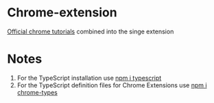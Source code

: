 # Chrome-extension

<a href="https://developer.chrome.com/docs/extensions/get-started#tutorials">Official chrome tutorials</a> combined into the singe extension

# Notes

1. For the TypeScript installation use <a href="https://www.npmjs.com/package/typescript">npm i typescript</a>
2. For the TypeScript definition files for Chrome Extensions use <a href="https://www.npmjs.com/package/typescript">npm i chrome-types</a>

